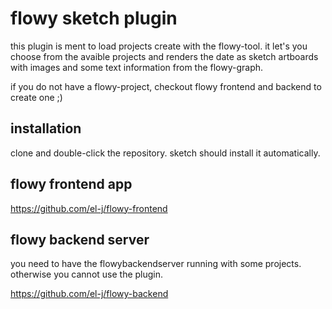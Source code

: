 # flowy sketch plugin

this plugin is ment to load projects create with the flowy-tool.
it let's you choose from the avaible projects and renders the date as 
sketch artboards with images and some text information from the flowy-graph.

if you do not have a flowy-project, checkout flowy frontend and backend to create one ;)

## installation

clone and double-click the repository. sketch should install it automatically.

## flowy frontend app
https://github.com/el-j/flowy-frontend

## flowy backend server

you need to have the flowybackendserver running with some projects.
otherwise you cannot use the plugin.

https://github.com/el-j/flowy-backend
